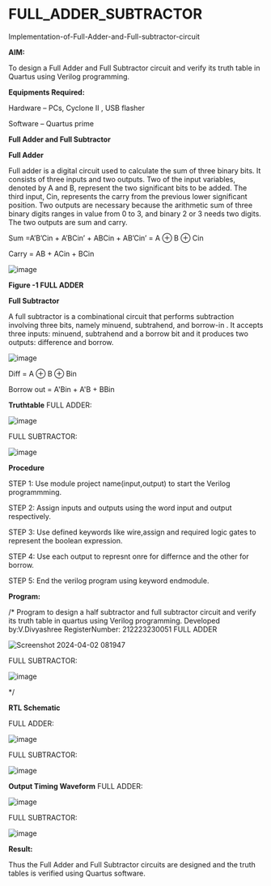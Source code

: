 # FULL_ADDER_SUBTRACTOR

Implementation-of-Full-Adder-and-Full-subtractor-circuit

**AIM:**

To design a Full Adder and Full Subtractor circuit and verify its truth table in Quartus using Verilog programming.

**Equipments Required:**

Hardware – PCs, Cyclone II , USB flasher

Software – Quartus prime

**Full Adder and Full Subtractor**

**Full Adder**

Full adder is a digital circuit used to calculate the sum of three binary bits. It consists of three inputs and two outputs. Two of the input variables, denoted by A and B, represent the two significant bits to be added. The third input, Cin, represents the carry from the previous lower significant position. Two outputs are necessary because the arithmetic sum of three binary digits ranges in value from 0 to 3, and binary 2 or 3 needs two digits. The two outputs are sum and carry.

Sum =A’B’Cin + A’BCin’ + ABCin + AB’Cin’ = A ⊕ B ⊕ Cin 

Carry = AB + ACin + BCin

![image](https://github.com/naavaneetha/FULL_ADDER_SUBTRACTOR/assets/154305477/0f30ba51-5ffb-4198-845f-18e054f675e7)

**Figure -1 FULL ADDER**

**Full Subtractor**

A full subtractor is a combinational circuit that performs subtraction involving three bits, namely minuend, subtrahend, and borrow-in . It accepts three inputs: minuend, subtrahend and a borrow bit and it produces two outputs: difference and borrow.

![image](https://github.com/naavaneetha/FULL_ADDER_SUBTRACTOR/assets/154305477/02b24f51-ab51-4304-9ad6-7b81ffc1ead5)

Diff = A ⊕ B ⊕ Bin 

Borrow out = A'Bin + A'B + BBin

**Truthtable**
FULL ADDER:

![image](https://github.com/divya280/FULL_ADDER_SUBTRACTOR/assets/82276099/1738ba8b-0254-4b75-a652-8db25e1624df)

FULL SUBTRACTOR:


![image](https://github.com/divya280/FULL_ADDER_SUBTRACTOR/assets/82276099/9d818c85-a61d-4ed5-8832-a4d3c168d26f)


**Procedure**

STEP 1: Use module project name(input,output) to start the Verilog programmming.

STEP 2: Assign inputs and outputs using the word input and output respectively.

STEP 3: Use defined keywords like wire,assign and required logic gates to represent the boolean expression.

STEP 4: Use each output to represnt onre for differnce and the other for borrow.

STEP 5: End the verilog program using keyword endmodule.



**Program:**

/* Program to design a half subtractor and full subtractor circuit and verify its truth table in quartus using Verilog programming. 
Developed by:V.Divyashree
RegisterNumber: 212223230051
FULL ADDER


![Screenshot 2024-04-02 081947](https://github.com/divya280/FULL_ADDER_SUBTRACTOR/assets/82276099/4c33ad52-7978-45af-9625-1572a88e8f0d)

FULL SUBTRACTOR:


![image](https://github.com/divya280/FULL_ADDER_SUBTRACTOR/assets/82276099/49c84607-fe95-4d8b-8ac7-795972e6da9a)

*/

**RTL Schematic**

FULL ADDER:


![image](https://github.com/divya280/FULL_ADDER_SUBTRACTOR/assets/82276099/445aab80-80e7-4660-a049-beffcd3bd33e)

FULL SUBTRACTOR:


![image](https://github.com/divya280/FULL_ADDER_SUBTRACTOR/assets/82276099/701b179d-ed82-49e8-ba54-79d36ae6fdae)


**Output Timing Waveform**
FULL ADDER:


![image](https://github.com/divya280/FULL_ADDER_SUBTRACTOR/assets/82276099/469ebfef-f9a0-4b0d-9405-67b88b783ab0)

FULL SUBTRACTOR:


![image](https://github.com/divya280/FULL_ADDER_SUBTRACTOR/assets/82276099/15ee41f4-f284-4b78-a59e-d1777c50f071)


**Result:**

Thus the Full Adder and Full Subtractor circuits are designed and the truth tables is verified using Quartus software.



